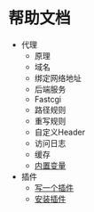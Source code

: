 # 帮助文档
* 代理
  * 原理
  * 域名
  * 绑定网络地址
  * 后端服务
  * Fastcgi
  * 路径规则
  * 重写规则
  * 自定义Header
  * 访问日志
  * 缓存
  * [内置变量](proxy/Variables.md)
* 插件
  * [写一个插件](https://github.com/TeaWeb/plugin)
  * [安装插件](https://github.com/TeaWeb/plugin#%E5%AE%89%E8%A3%85%E6%8F%92%E4%BB%B6)  